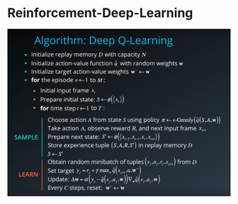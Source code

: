 # Reinforcement-Deep-Learning
![image](https://github.com/tomha85/Reinforcement-Deep-Learning/blob/main/DQN.png)
